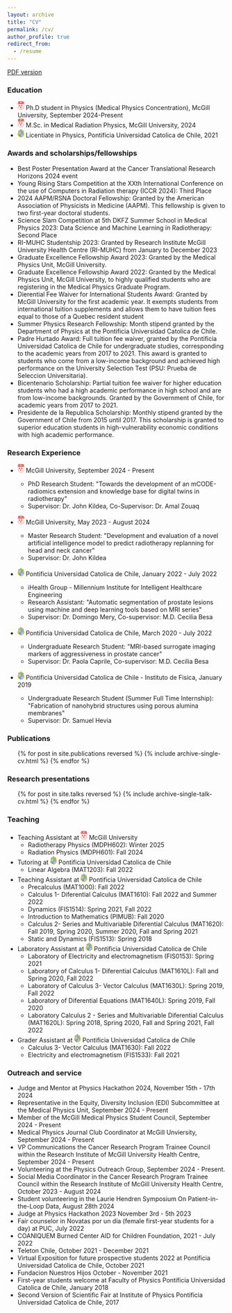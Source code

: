 ```yaml
---
layout: archive
title: "CV"
permalink: /cv/
author_profile: true
redirect_from:
  - /resume
---
```


[PDF version](http://odetteriosi.github.io/files/CV_Odette_Rios_Ibacache_Updated.pdf)

  
### Education

* <img src='/images/mcgill.png' width="15" height="20"> Ph.D student in Physics (Medical Physics Concentration), McGill University, September 2024-Present 
* <img src='/images/mcgill.png' width="15" height="20"> M.Sc. in Medical Radiation Physics, McGill University, 2024
* <img src='/images/puc.png' width="15" height="20"> Licentiate in Physics, Pontificia Universidad Catolica de Chile, 2021

### Awards and scholarships/fellowships

* Best Poster Presentation Award at the Cancer Translational Research Horizons 2024 event
* Young Rising Stars Competition at the XXth International Conference on the use of Computers in Radiation therapy (ICCR 2024): Third Place
* 2024 AAPM/RSNA Doctoral Fellowship: Granted by the American Association of Physicists in Medicine (AAPM). This fellowship is given to two first-year doctoral students.
* Science Slam Competition at 5th DKFZ Summer School in Medical Physics 2023: Data Science and Machine Learning in Radiotherapy: Second Place
* RI-MUHC Studentship 2023: Granted by Research Institute McGill University Health Centre (RI-MUHC) from January to December 2023
* Graduate Excellence Fellowship Award 2023: Granted by the Medical Physics Unit, McGill University.
* Graduate Excellence Fellowship Award 2022: Granted by the Medical Physics Unit, McGill University, to highly qualified students who are registering in the Medical Physics Graduate Program.
* Dierential Fee Waiver for International Students Award: Granted by McGill University for the first academic year. It exempts students from international tuition supplements and allows them to have tuition fees equal to those of a Quebec resident student
* Summer Physics Research Fellowship: Month stipend granted by the Department of Physics at the Pontificia Universidad Catolica de Chile.
* Padre Hurtado Award: Full tuition fee waiver, granted by the Pontificia Universidad Catolica de Chile for undergraduate studies, corresponding to the academic years from 2017 to 2021. This award is granted to students who come from a low-income background and achieved high performance on the University Selection Test (PSU: Prueba de Seleccion Universitaria).
* Bicentenario Scholarship: Partial tuition fee waiver for higher education students who had a high academic performance in high school and are from low-income backgrounds. Granted by the Government of Chile, for academic years from 2017 to 2021.
* Presidente de la Republica Scholarship: Monthly stipend granted by the Government of Chile from 2015 until 2017. This scholarship is granted to superior education students in high-vulnerability economic conditions with high academic performance.
  
### Research Experience
* <img src='/images/mcgill.png' width="15" height="20"> McGill University, September 2024 - Present
    * PhD Research Student: "Towards the development of an mCODE-radiomics extension and knowledge base for digital twins in radiotherapy"
    * Supervisor: Dr. John Kildea, Co-Supervisor: Dr. Amal Zouaq

* <img src='/images/mcgill.png' width="15" height="20"> McGill University, May 2023 - August 2024
    * Master Research Student: "Development and evaluation of a novel artificial intelligence model to predict radiotherapy replanning for head and neck cancer"
    * Supervisor: Dr. John Kildea

* <img src='/images/puc.png' width="15" height="20"> Pontificia Universidad Catolica de Chile, January 2022 - July 2022
    * iHealth Group - Millennium Institute for Intelligent Healthcare Engineering
    * Research Assistant: "Automatic segmentation of prostate lesions using machine and deep learning tools based on MRI series"
    * Supervisor: Dr. Domingo Mery, Co-supervisor: M.D. Cecilia Besa
      
* <img src='/images/puc.png' width="15" height="20"> Pontificia Universidad Catolica de Chile, March 2020 - July 2022
    * Undergraduate Research Student: "MRI-based surrogate imaging markers of aggressiveness in prostate cancer"
    * Supervisor: Dr. Paola Caprile, Co-supervisor: M.D. Cecilia Besa

* <img src='/images/puc.png' width="15" height="20"> Pontificia Universidad Catolica de Chile - Instituto de Fisica, January 2019
    * Undergraduate Research Student (Summer Full Time Internship): "Fabrication of nanohybrid structures using porous alumina membranes"
    * Supervisor: Dr. Samuel Hevia

### Publications
  <ul>{% for post in site.publications reversed %}
    {% include archive-single-cv.html %}
  {% endfor %}</ul>
  
### Research presentations
  <ul>{% for post in site.talks reversed %}
    {% include archive-single-talk-cv.html  %}
  {% endfor %}</ul>
  
### Teaching
* Teaching Assistant at <img src='/images/mcgill.png' width="15" height="20"> McGill University
    * Radiotherapy Physics (MDPH602): Winter 2025
    * Radiation Physics (MDPH601): Fall 2024
* Tutoring at <img src='/images/puc.png' width="15" height="20"> Pontificia Universidad Catolica de Chile
    * Linear Algebra (MAT1203): Fall 2022
* Teaching Assistant at <img src='/images/puc.png' width="15" height="20"> Pontificia Universidad Catolica de Chile
     * Precalculus (MAT1000): Fall 2022
     * Calculus 1- Diferential Calculus (MAT1610): Fall 2022 and Summer 2022
     * Dynamics (FIS1514): Spring 2021, Fall 2022
     * Introduction to Mathematics (PIMUB): Fall 2020
     * Calculus 2- Series and Multivariable Diferential Calculus (MAT1620): Fall 2019, Spring 2020, Summer 2020, Fall and Spring 2021
     * Static and Dynamics (FIS1513): Spring 2018
 * Laboratory Assistant at <img src='/images/puc.png' width="15" height="20"> Pontificia Universidad Catolica de Chile
     * Laboratory of Electricity and electromagnetism (FIS0153): Spring 2021
     * Laboratory of Calculus 1- Diferential Calculus (MAT1610L): Fall and Spring 2020, Fall 2022
     * Laboratory of Calculus 3- Vector Calculus (MAT1630L): Spring 2019, Fall 2022
     * Laboratory of Diferential Equations (MAT1640L): Spring 2019, Fall 2020
     * Laboratory Calculus 2 - Series and Multivariable Diferential Calculus (MAT1620L): Spring 2018, Spring 2020, Fall and Spring 2021, Fall 2022
 * Grader Assistant at <img src='/images/puc.png' width="15" height="20"> Pontificia Universidad Catolica de Chile
     * Calculus 3- Vector Calculus (MAT1630): Fall 2022
     * Electricity and electromagnetism (FIS1533): Fall 2021
  
### Outreach and service
* Judge and Mentor at Physics Hackathon 2024, November 15th - 17th 2024
* Representative in the Equity, Diversity Inclusion (EDI) Subcommittee at the Medical Physics Unit, September 2024 - Present
* Member of the McGill Medical Physics Student Council, September 2024 - Present
* Medical Physics Journal Club Coordinator at McGill Unviersity, September 2024 - Present
* VP Communications the Cancer Research Program Trainee Council within the Research Institute of McGill University Health Centre, September 2024 - Present
* Volunteering at the Physics Outreach Group, September 2024 - Present.
* Social Media Coordinator in the Cancer Research Program Trainee Council within the Research Institute of McGill University Health Centre, October 2023 - August 2024
* Student volunteering in the Laurie Hendren Symposium On Patient-in-the-Loop Data, August 28th 2024
* Judge at Physics Hackathon 2023 November 3rd - 5th 2023
* Fair counselor in Novatas por un día (female first-year students for a day) at PUC, July 2022
* COANIQUEM Burned Center AID for Children Foundation, 2021 - July 2022
* Teleton Chile, October 2021 - December 2021
* Virtual Exposition for future prospective students 2022 at Pontificia Universidad Catolica de Chile, October 2021
* Fundacion Nuestros Hijos October - November 2021
* First-year students welcome at Faculty of Physics Pontificia Universidad Catolica de Chile, January 2018
* Second Version of Scientific Fair at Institute of Physics Pontificia Universidad Catolica de Chile, 2017
